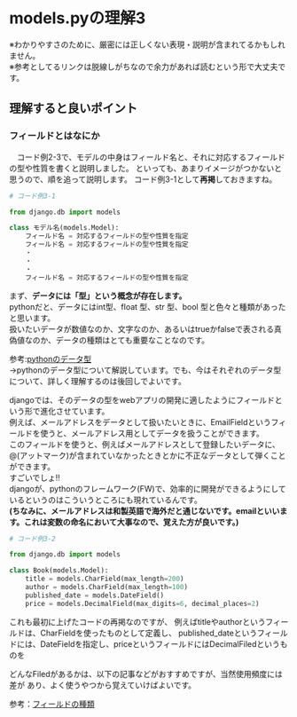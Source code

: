 # models.pyの理解3

※わかりやすさのために、厳密には正しくない表現・説明が含まれてるかもしれません。  
※参考としてるリンクは脱線しがちなので余力があれば読むという形で大丈夫です。

## 理解すると良いポイント

### フィールドとはなにか

　コード例2-3で、モデルの中身はフィールド名と、それに対応するフィールドの型や性質を書くと説明しました。
といっても、あまりイメージがつかないと思うので、順を追って説明します。
コード例3-1として**再掲**しておきますね。

```python
# コード例3-1

from django.db import models

class モデル名(models.Model):
    フィールド名 = 対応するフィールドの型や性質を指定
    フィールド名 = 対応するフィールドの型や性質を指定
    ・
    ・
    ・
    フィールド名 = 対応するフィールドの型や性質を指定
```

まず、**データには「型」という概念が存在します。**  
pythonだと、データにはint型、float 型、str 型、bool 型と色々と種類があったと思います。  
扱いたいデータが数値なのか、文字なのか、あるいはtrueかfalseで表される真偽値なのか、データの種類はとても重要なことなのです。

参考:[pythonのデータ型](https://kino-code.com/python_introductory-and-applied05/)  
→pythonのデータ型について解説しています。でも、今はそれぞれのデータ型について、詳しく理解するのは後回しでよいです。

djangoでは、そのデータの型をwebアプリの開発に適したようにフィールドという形で進化させています。    
例えば、メールアドレスをデータとして扱いたいときに、EmailFieldというフィールドを使うと、メールアドレス用としてデータを扱うことができます。  
このフィールドを使うと、例えばメールアドレスとして登録したいデータに、@(アットマーク)が含まれていなかったときとかに不正なデータとして弾くことができます。  
すごいでしょ!!  
djangoが、pythonのフレームワーク(FW)で、効率的に開発ができるようにしているというのはこういうところにも現れているんです。  
**(ちなみに、メールアドレスは和製英語で海外だと通じないです。emailといいます。これは変数の命名において大事なので、覚えた方が良いです。)**

```python
# コード例3-2

from django.db import models

class Book(models.Model):
    title = models.CharField(max_length=200)
    author = models.CharField(max_length=100)
    published_date = models.DateField()
    price = models.DecimalField(max_digits=6, decimal_places=2)
```

これも最初に上げたコードの再掲なのですが、
例えばtitleやauthorというフィールドは、CharFieldを使ったものとして定義し、
published_dateというフィールドには、DateFieldを指定し、priceというフィールドにはDecimalFiledというものを

どんなFiledがあるかは、以下の記事などがおすすめですが、当然使用頻度には差が
あり、よく使うやつから覚えていけばよいです。

参考：[フィールドの種類](https://qiita.com/shun_sakamoto/items/9b3c8f0575d549d7b77b)